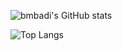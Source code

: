 
![bmbadi's GitHub stats](https://github-readme-stats.vercel.app/api?username=bmbadi&show_icons=true&theme=github_dark&count_private=true&hide_border=true)

![Top Langs](https://github-readme-stats.vercel.app/api/top-langs/?username=bmbadi&theme=github_dark&hide_border=true&langs_count=8)

<!--
**bmbadi/bmbadi** is a ✨ _special_ ✨ repository because its `README.md` (this file) appears on your GitHub profile.

Here are some ideas to get you started:

- 🔭 I’m currently working on ...
- 🌱 I’m currently learning ...
- 👯 I’m looking to collaborate on ...
- 🤔 I’m looking for help with ...
- 💬 Ask me about ...
- 📫 How to reach me: ...
- 😄 Pronouns: ...
- ⚡ Fun fact: ...
-->
